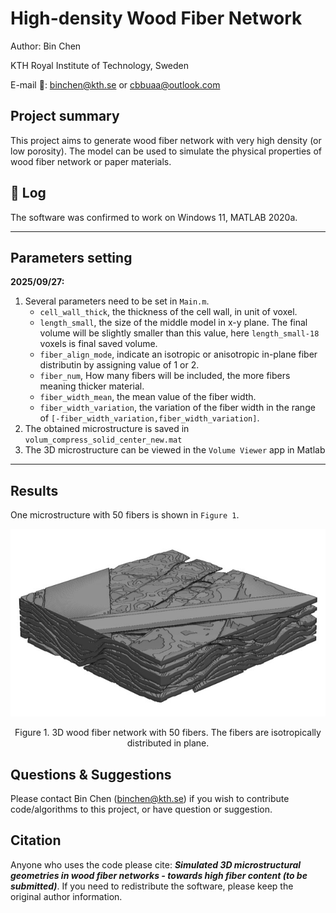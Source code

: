 # High-density Wood Fiber Network
Author: Bin Chen

KTH Royal Institute of Technology, Sweden

E-mail 📧: binchen@kth.se or cbbuaa@outlook.com

## Project summary
This project aims to generate wood fiber network with very high density (or low porosity). The model can be used to simulate the physical properties of wood fiber network or paper materials.


## 📔 Log
The software was confirmed to work on Windows 11, MATLAB 2020a.
***
## Parameters setting
**2025/09/27:**
1. Several parameters need to be set in ``Main.m``.
   - ``cell_wall_thick``, the thickness of the cell wall, in unit of voxel.
   - ``length_small``, the size of the middle model in x-y plane. The final volume will be slightly smaller than this value, here ``length_small-18`` voxels is final saved volume.
   -  ``fiber_align_mode``, indicate an isotropic or anisotropic in-plane fiber distributin by assigning value of 1 or 2.
   -  ``fiber_num``, How many fibers will be included, the more fibers meaning thicker material.
   -  ``fiber_width_mean``, the mean value of the fiber width.
   -  ``fiber_width_variation``, the variation of the fiber width in the range of ``[-fiber_width_variation,fiber_width_variation]``.
2. The obtained microstructure is saved in ``volum_compress_solid_center_new.mat``
3. The 3D microstructure can be viewed in the ``Volume Viewer`` app in Matlab
***
## Results
One microstructure with 50 fibers is shown in ``Figure 1``.


<p align="middle">
  <img src="Figure/Wood Fiber Network Isotropic 50.jpg" height="300" />
</p>

<p align="center"> Figure 1. 3D wood fiber network with 50 fibers. The fibers are isotropically distributed in plane.</p>


## Questions & Suggestions
Please contact Bin Chen (binchen@kth.se) if you wish to contribute code/algorithms to this project, or have question or suggestion. 

## Citation
Anyone who uses the code please cite: ***Simulated 3D microstructural geometries in wood fiber networks - towards high fiber content (to be submitted)***. If you need to redistribute the software, please keep the original author information.
